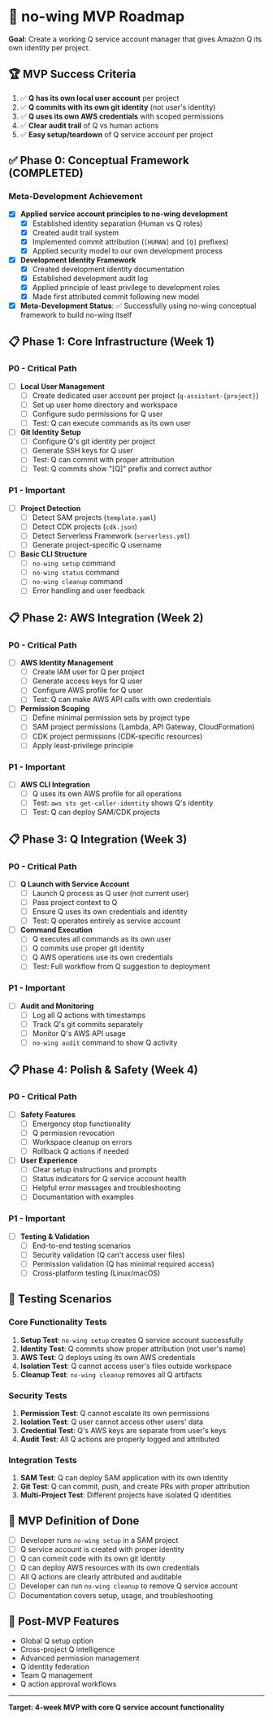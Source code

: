 # 🎯 no-wing MVP Roadmap

**Goal**: Create a working Q service account manager that gives Amazon Q its own identity per project.

## 🏆 MVP Success Criteria

1. ✅ **Q has its own local user account** per project
2. ✅ **Q commits with its own git identity** (not user's identity)
3. ✅ **Q uses its own AWS credentials** with scoped permissions
4. ✅ **Clear audit trail** of Q vs human actions
5. ✅ **Easy setup/teardown** of Q service account per project

## ✅ Phase 0: Conceptual Framework (COMPLETED)

### Meta-Development Achievement
- [x] **Applied service account principles to no-wing development**
  - [x] Established identity separation (Human vs Q roles)
  - [x] Created audit trail system
  - [x] Implemented commit attribution (`[HUMAN]` and `[Q]` prefixes)
  - [x] Applied security model to our own development process

- [x] **Development Identity Framework**
  - [x] Created development identity documentation
  - [x] Established development audit log
  - [x] Applied principle of least privilege to development roles
  - [x] Made first attributed commit following new model

- [x] **Meta-Development Status**: ✅ Successfully using no-wing conceptual framework to build no-wing itself

## 📋 Phase 1: Core Infrastructure (Week 1)

### P0 - Critical Path
- [ ] **Local User Management**
  - [ ] Create dedicated user account per project (`q-assistant-{project}`)
  - [ ] Set up user home directory and workspace
  - [ ] Configure sudo permissions for Q user
  - [ ] Test: Q can execute commands as its own user

- [ ] **Git Identity Setup**
  - [ ] Configure Q's git identity per project
  - [ ] Generate SSH keys for Q user
  - [ ] Test: Q can commit with proper attribution
  - [ ] Test: Q commits show "[Q]" prefix and correct author

### P1 - Important
- [ ] **Project Detection**
  - [ ] Detect SAM projects (`template.yaml`)
  - [ ] Detect CDK projects (`cdk.json`) 
  - [ ] Detect Serverless Framework (`serverless.yml`)
  - [ ] Generate project-specific Q username

- [ ] **Basic CLI Structure**
  - [ ] `no-wing setup` command
  - [ ] `no-wing status` command
  - [ ] `no-wing cleanup` command
  - [ ] Error handling and user feedback

## 📋 Phase 2: AWS Integration (Week 2)

### P0 - Critical Path
- [ ] **AWS Identity Management**
  - [ ] Create IAM user for Q per project
  - [ ] Generate access keys for Q user
  - [ ] Configure AWS profile for Q user
  - [ ] Test: Q can make AWS API calls with own credentials

- [ ] **Permission Scoping**
  - [ ] Define minimal permission sets by project type
  - [ ] SAM project permissions (Lambda, API Gateway, CloudFormation)
  - [ ] CDK project permissions (CDK-specific resources)
  - [ ] Apply least-privilege principle

### P1 - Important
- [ ] **AWS CLI Integration**
  - [ ] Q uses its own AWS profile for all operations
  - [ ] Test: `aws sts get-caller-identity` shows Q's identity
  - [ ] Test: Q can deploy SAM/CDK projects

## 📋 Phase 3: Q Integration (Week 3)

### P0 - Critical Path
- [ ] **Q Launch with Service Account**
  - [ ] Launch Q process as Q user (not current user)
  - [ ] Pass project context to Q
  - [ ] Ensure Q uses its own credentials and identity
  - [ ] Test: Q operates entirely as service account

- [ ] **Command Execution**
  - [ ] Q executes all commands as its own user
  - [ ] Q commits use proper git identity
  - [ ] Q AWS operations use its own credentials
  - [ ] Test: Full workflow from Q suggestion to deployment

### P1 - Important
- [ ] **Audit and Monitoring**
  - [ ] Log all Q actions with timestamps
  - [ ] Track Q's git commits separately
  - [ ] Monitor Q's AWS API usage
  - [ ] `no-wing audit` command to show Q activity

## 📋 Phase 4: Polish & Safety (Week 4)

### P0 - Critical Path
- [ ] **Safety Features**
  - [ ] Emergency stop functionality
  - [ ] Q permission revocation
  - [ ] Workspace cleanup on errors
  - [ ] Rollback Q actions if needed

- [ ] **User Experience**
  - [ ] Clear setup instructions and prompts
  - [ ] Status indicators for Q service account health
  - [ ] Helpful error messages and troubleshooting
  - [ ] Documentation with examples

### P1 - Important
- [ ] **Testing & Validation**
  - [ ] End-to-end testing scenarios
  - [ ] Security validation (Q can't access user files)
  - [ ] Permission validation (Q has minimal required access)
  - [ ] Cross-platform testing (Linux/macOS)

## 🧪 Testing Scenarios

### Core Functionality Tests
1. **Setup Test**: `no-wing setup` creates Q service account successfully
2. **Identity Test**: Q commits show proper attribution (not user's name)
3. **AWS Test**: Q deploys using its own AWS credentials
4. **Isolation Test**: Q cannot access user's files outside workspace
5. **Cleanup Test**: `no-wing cleanup` removes all Q artifacts

### Security Tests
1. **Permission Test**: Q cannot escalate its own permissions
2. **Isolation Test**: Q user cannot access other users' data
3. **Credential Test**: Q's AWS keys are separate from user's keys
4. **Audit Test**: All Q actions are properly logged and attributed

### Integration Tests
1. **SAM Test**: Q can deploy SAM application with its own identity
2. **Git Test**: Q can commit, push, and create PRs with proper attribution
3. **Multi-Project Test**: Different projects have isolated Q identities

## 🎯 MVP Definition of Done

- [ ] Developer runs `no-wing setup` in a SAM project
- [ ] Q service account is created with proper identity
- [ ] Q can commit code with its own git identity
- [ ] Q can deploy AWS resources with its own credentials
- [ ] All Q actions are clearly attributed and auditable
- [ ] Developer can run `no-wing cleanup` to remove Q service account
- [ ] Documentation covers setup, usage, and troubleshooting

## 🚀 Post-MVP Features

- Global Q setup option
- Cross-project Q intelligence
- Advanced permission management
- Q identity federation
- Team Q management
- Q action approval workflows

---

**Target: 4-week MVP with core Q service account functionality**
